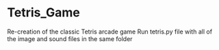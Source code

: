 # Tetris_Game
Re-creation of the classic Tetris arcade game
Run tetris.py file with all of the image and sound files in the same folder
